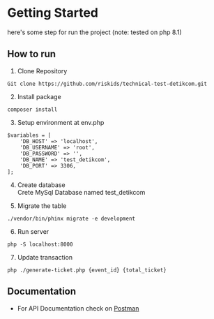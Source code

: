 # Getting Started
here's some step for run the project (note: tested on php 8.1)

## How to run
1. Clone Repository
```
Git clone https://github.com/riskids/technical-test-detikcom.git
```

2. Install package
``` 
composer install 
```

3. Setup environment at env.php
```
$variables = [
    'DB_HOST' => 'localhost',
    'DB_USERNAME' => 'root',
    'DB_PASSWORD' => '',
    'DB_NAME' => 'test_detikcom',
    'DB_PORT' => 3306,
];
```

4. Create database<br/>
Crete MySql Database named test_detikcom

5. Migrate the table
```
./vendor/bin/phinx migrate -e development
```

6. Run server
```
php -S localhost:8000
```

7. Update transaction
```
php ./generate-ticket.php {event_id} {total_ticket}
```

## Documentation
- For API Documentation check on [Postman](https://documenter.getpostman.com/view/32017167/2sA35A74pd)

